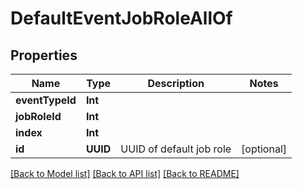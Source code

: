 # DefaultEventJobRoleAllOf

## Properties
Name | Type | Description | Notes
------------ | ------------- | ------------- | -------------
**eventTypeId** | **Int** |  | 
**jobRoleId** | **Int** |  | 
**index** | **Int** |  | 
**id** | **UUID** | UUID of default job role | [optional] 

[[Back to Model list]](../README.md#documentation-for-models) [[Back to API list]](../README.md#documentation-for-api-endpoints) [[Back to README]](../README.md)


